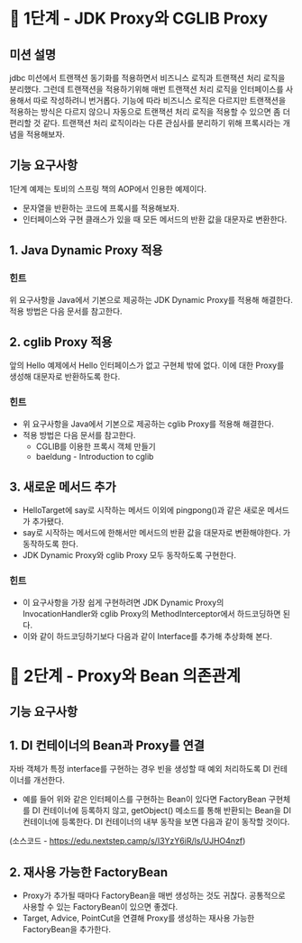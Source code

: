 # 🚀 1단계 - JDK Proxy와 CGLIB Proxy

## 미션 설명

jdbc 미션에서 트랜잭션 동기화를 적용하면서 비즈니스 로직과 트랜잭션 처리 로직을 분리했다.
그런데 트랜잭션을 적용하기위해 매번 트랜잭션 처리 로직을 인터페이스를 사용해서 따로 작성하려니 번거롭다.
기능에 따라 비즈니스 로직은 다르지만 트랜잭션을 적용하는 방식은 다르지 않으니 자동으로 트랜잭션 처리 로직을 적용할 수 있으면 좀 더 편리할 것 같다.
트랜잭션 처리 로직이라는 다른 관심사를 분리하기 위해 프록시라는 개념을 적용해보자.

## 기능 요구사항

1단계 예제는 토비의 스프링 책의 AOP에서 인용한 예제이다.

* 문자열을 반환하는 코드에 프록시를 적용해보자.
* 인터페이스와 구현 클래스가 있을 때 모든 메서드의 반환 값을 대문자로 변환한다.

## 1. Java Dynamic Proxy 적용

### 힌트

위 요구사항을 Java에서 기본으로 제공하는 JDK Dynamic Proxy를 적용해 해결한다.
적용 방법은 다음 문서를 참고한다.

## 2. cglib Proxy 적용

앞의 Hello 예제에서 Hello 인터페이스가 없고 구현체 밖에 없다. 이에 대한 Proxy를 생성해 대문자로 반환하도록 한다.

### 힌트

* 위 요구사항을 Java에서 기본으로 제공하는 cglib Proxy를 적용해 해결한다.
* 적용 방법은 다음 문서를 참고한다.
    - CGLIB를 이용한 프록시 객체 만들기
    - baeldung - Introduction to cglib

## 3. 새로운 메서드 추가

* HelloTarget에 say로 시작하는 메서드 이외에 pingpong()과 같은 새로운 메서드가 추가됐다.
* say로 시작하는 메서드에 한해서만 메서드의 반환 값을 대문자로 변환해야한다. 가 동작하도록 한다.
* JDK Dynamic Proxy와 cglib Proxy 모두 동작하도록 구현한다.

### 힌트

* 이 요구사항을 가장 쉽게 구현하려면 JDK Dynamic Proxy의 InvocationHandler와 cglib Proxy의 MethodInterceptor에서 하드코딩하면 된다.
* 이와 같이 하드코딩하기보다 다음과 같이 Interface를 추가해 추상화해 본다.

# 🚀 2단계 - Proxy와 Bean 의존관계

## 기능 요구사항

## 1. DI 컨테이너의 Bean과 Proxy를 연결

자바 객체가 특정 interface를 구현하는 경우 빈을 생성할 때 예외 처리하도록 DI 컨테이너를 개선한다.

* 예를 들어 위와 같은 인터페이스를 구현하는 Bean이 있다면 FactoryBean 구현체를 DI 컨테이너에 등록하지 않고, getObject() 메소드를 통해 반환되는 Bean을 DI 컨테이너에 등록한다. DI
  컨테이너의 내부 동작을 보면 다음과 같이 동작할 것이다.

(소스코드 - https://edu.nextstep.camp/s/I3YzY6iR/ls/UJHO4nzf)

## 2. 재사용 가능한 FactoryBean

* Proxy가 추가될 때마다 FactoryBean을 매번 생성하는 것도 귀찮다. 공통적으로 사용할 수 있는 FactoryBean이 있으면 좋겠다.
* Target, Advice, PointCut을 연결해 Proxy를 생성하는 재사용 가능한 FactoryBean을 추가한다.
